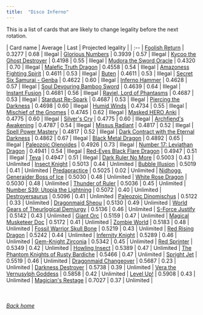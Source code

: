 ```yaml
---
title:  "Disco Inferno"
---
```


This is a list of cards that are likely to change legality before the next rotation.

| Card name | Average | Last | Projected legality |
| :-- |
[Foolish Return](https://db.ygoprodeck.com/card/?search=Foolish%20Return) | 0.3277 | 0.68 | Illegal |
[Glorious Numbers](https://db.ygoprodeck.com/card/?search=Glorious%20Numbers) | 0.3939 | 0.57 | Illegal |
[Kycoo the Ghost Destroyer](https://db.ygoprodeck.com/card/?search=Kycoo%20the%20Ghost%20Destroyer) | 0.4198 | 0.55 | Illegal |
[Mudora the Sword Oracle](https://db.ygoprodeck.com/card/?search=Mudora%20the%20Sword%20Oracle) | 0.4320 | 0.70 | Illegal |
[Malefic Truth Dragon](https://db.ygoprodeck.com/card/?search=Malefic%20Truth%20Dragon) | 0.4558 | 0.54 | Illegal |
[Amazoness Fighting Spirit](https://db.ygoprodeck.com/card/?search=Amazoness%20Fighting%20Spirit) | 0.4611 | 0.53 | Illegal |
[Buten](https://db.ygoprodeck.com/card/?search=Buten) | 0.4611 | 0.53 | Illegal |
[Secret Six Samurai - Genba](https://db.ygoprodeck.com/card/?search=Secret%20Six%20Samurai%20-%20Genba) | 0.4622 | 0.60 | Illegal |
[Inferno Hammer](https://db.ygoprodeck.com/card/?search=Inferno%20Hammer) | 0.4628 | 0.57 | Illegal |
[Soul Devouring Bamboo Sword](https://db.ygoprodeck.com/card/?search=Soul%20Devouring%20Bamboo%20Sword) | 0.4639 | 0.64 | Illegal |
[Instant Fusion](https://db.ygoprodeck.com/card/?search=Instant%20Fusion) | 0.4681 | 0.56 | Illegal |
[Raviel, Lord of Phantasms](https://db.ygoprodeck.com/card/?search=Raviel,%20Lord%20of%20Phantasms) | 0.4687 | 0.53 | Illegal |
[Stardust Re-Spark](https://db.ygoprodeck.com/card/?search=Stardust%20Re-Spark) | 0.4687 | 0.53 | Illegal |
[Piercing the Darkness](https://db.ygoprodeck.com/card/?search=Piercing%20the%20Darkness) | 0.4698 | 0.60 | Illegal |
[Humid Winds](https://db.ygoprodeck.com/card/?search=Humid%20Winds) | 0.4734 | 0.55 | Illegal |
[Mischief of the Gnomes](https://db.ygoprodeck.com/card/?search=Mischief%20of%20the%20Gnomes) | 0.4745 | 0.62 | Illegal |
[Masked HERO Anki](https://db.ygoprodeck.com/card/?search=Masked%20HERO%20Anki) | 0.4775 | 0.60 | Illegal |
[Silver's Cry](https://db.ygoprodeck.com/card/?search=Silver's%20Cry) | 0.4775 | 0.60 | Illegal |
[Archfiend's Awakening](https://db.ygoprodeck.com/card/?search=Archfiend's%20Awakening) | 0.4787 | 0.54 | Illegal |
[Missus Radiant](https://db.ygoprodeck.com/card/?search=Missus%20Radiant) | 0.4817 | 0.52 | Illegal |
[Spell Power Mastery](https://db.ygoprodeck.com/card/?search=Spell%20Power%20Mastery) | 0.4817 | 0.52 | Illegal |
[Dark Contract with the Eternal Darkness](https://db.ygoprodeck.com/card/?search=Dark%20Contract%20with%20the%20Eternal%20Darkness) | 0.4862 | 0.67 | Illegal |
[Black Metal Dragon](https://db.ygoprodeck.com/card/?search=Black%20Metal%20Dragon) | 0.4892 | 0.65 | Illegal |
[Paleozoic Olenoides](https://db.ygoprodeck.com/card/?search=Paleozoic%20Olenoides) | 0.4926 | 0.73 | Illegal |
[Number 17: Leviathan Dragon](https://db.ygoprodeck.com/card/?search=Number%2017:%20Leviathan%20Dragon) | 0.4941 | 0.54 | Illegal |
[Red-Eyes Black Flare Dragon](https://db.ygoprodeck.com/card/?search=Red-Eyes%20Black%20Flare%20Dragon) | 0.4947 | 0.51 | Illegal |
[Teva](https://db.ygoprodeck.com/card/?search=Teva) | 0.4947 | 0.51 | Illegal |
[Dark Ruler No More](https://db.ygoprodeck.com/card/?search=Dark%20Ruler%20No%20More) | 0.5003 | 0.43 | Unlimited |
[Insect Knight](https://db.ygoprodeck.com/card/?search=Insect%20Knight) | 0.5013 | 0.44 | Unlimited |
[Bubble Illusion](https://db.ygoprodeck.com/card/?search=Bubble%20Illusion) | 0.5019 | 0.41 | Unlimited |
[Predapractice](https://db.ygoprodeck.com/card/?search=Predapractice) | 0.5025 | 0.02 | Unlimited |
[Nidhogg, Generaider Boss of Ice](https://db.ygoprodeck.com/card/?search=Nidhogg,%20Generaider%20Boss%20of%20Ice) | 0.5030 | 0.48 | Unlimited |
[White Rose Dragon](https://db.ygoprodeck.com/card/?search=White%20Rose%20Dragon) | 0.5030 | 0.48 | Unlimited |
[Thunder of Ruler](https://db.ygoprodeck.com/card/?search=Thunder%20of%20Ruler) | 0.5036 | 0.45 | Unlimited |
[Number S39: Utopia the Lightning](https://db.ygoprodeck.com/card/?search=Number%20S39:%20Utopia%20the%20Lightning) | 0.5072 | 0.40 | Unlimited |
[Destroyersaurus](https://db.ygoprodeck.com/card/?search=Destroyersaurus) | 0.5096 | 0.41 | Unlimited |
[Paleozoic Dinomischus](https://db.ygoprodeck.com/card/?search=Paleozoic%20Dinomischus) | 0.5122 | 0.33 | Unlimited |
[Dragonmaid Sheou](https://db.ygoprodeck.com/card/?search=Dragonmaid%20Sheou) | 0.5130 | 0.49 | Unlimited |
[World Gears of Theurlogical Demiurgy](https://db.ygoprodeck.com/card/?search=World%20Gears%20of%20Theurlogical%20Demiurgy) | 0.5136 | 0.46 | Unlimited |
[S-Force Justify](https://db.ygoprodeck.com/card/?search=S-Force%20Justify) | 0.5142 | 0.43 | Unlimited |
[Giant Orc](https://db.ygoprodeck.com/card/?search=Giant%20Orc) | 0.5159 | 0.47 | Unlimited |
[Magical Musketeer Doc](https://db.ygoprodeck.com/card/?search=Magical%20Musketeer%20Doc) | 0.5172 | 0.41 | Unlimited |
[Zombie World](https://db.ygoprodeck.com/card/?search=Zombie%20World) | 0.5183 | 0.48 | Unlimited |
[Fossil Warrior Skull Bone](https://db.ygoprodeck.com/card/?search=Fossil%20Warrior%20Skull%20Bone) | 0.5219 | 0.43 | Unlimited |
[Red Rising Dragon](https://db.ygoprodeck.com/card/?search=Red%20Rising%20Dragon) | 0.5242 | 0.44 | Unlimited |
[Infernity Knight](https://db.ygoprodeck.com/card/?search=Infernity%20Knight) | 0.5289 | 0.46 | Unlimited |
[Gem-Knight Zirconia](https://db.ygoprodeck.com/card/?search=Gem-Knight%20Zirconia) | 0.5342 | 0.45 | Unlimited |
[Red Sprinter](https://db.ygoprodeck.com/card/?search=Red%20Sprinter) | 0.5349 | 0.42 | Unlimited |
[Howling Insect](https://db.ygoprodeck.com/card/?search=Howling%20Insect) | 0.5389 | 0.47 | Unlimited |
[The Phantom Knights of Rusty Bardiche](https://db.ygoprodeck.com/card/?search=The%20Phantom%20Knights%20of%20Rusty%20Bardiche) | 0.5466 | 0.47 | Unlimited |
[Spright Jet](https://db.ygoprodeck.com/card/?search=Spright%20Jet) | 0.5519 | 0.46 | Unlimited |
[Dragonmaid Changeover](https://db.ygoprodeck.com/card/?search=Dragonmaid%20Changeover) | 0.5687 | 0.23 | Unlimited |
[Darkness Destroyer](https://db.ygoprodeck.com/card/?search=Darkness%20Destroyer) | 0.5738 | 0.39 | Unlimited |
[Vera the Vernusylph Goddess](https://db.ygoprodeck.com/card/?search=Vera%20the%20Vernusylph%20Goddess) | 0.5858 | 0.42 | Unlimited |
[Level Up!](https://db.ygoprodeck.com/card/?search=Level%20Up!) | 0.5908 | 0.43 | Unlimited |
[Magician's Restage](https://db.ygoprodeck.com/card/?search=Magician's%20Restage) | 0.7027 | 0.37 | Unlimited |

<br>

###### [Back home](index)